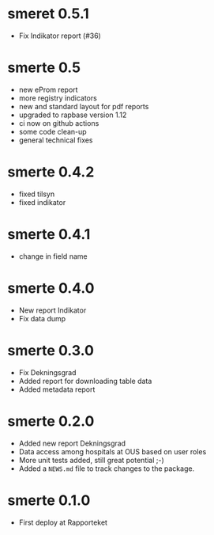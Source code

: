 # smeret 0.5.1

* Fix Indikator report (#36)

# smerte 0.5

* new eProm report
* more registry indicators
* new and standard layout for pdf reports
* upgraded to rapbase version 1.12
* ci now on github actions
* some code clean-up
* general technical fixes

# smerte 0.4.2

* fixed tilsyn
* fixed indikator

# smerte 0.4.1

* change in field name

# smerte 0.4.0

* New report Indikator
* Fix data dump

# smerte 0.3.0

* Fix Dekningsgrad
* Added report for downloading table data
* Added metadata report

# smerte 0.2.0

* Added new report Dekningsgrad
* Data access among hospitals at OUS based on user roles
* More unit tests added, still great potential ;-)
* Added a `NEWS.md` file to track changes to the package.

# smerte 0.1.0

* First deploy at Rapporteket
